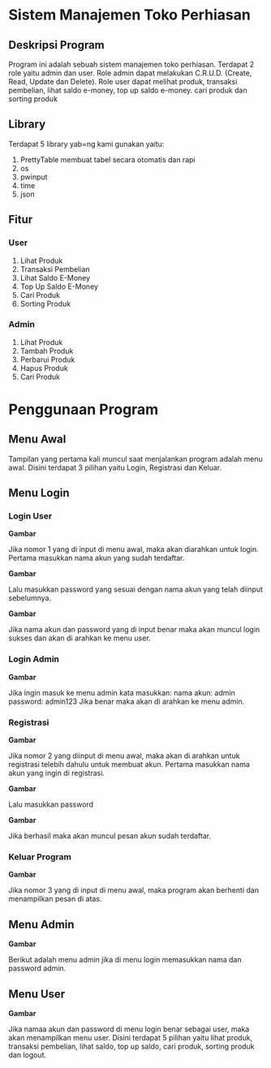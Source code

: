 # Sistem Manajemen Toko Perhiasan

## Deskripsi Program
Program ini adalah sebuah sistem manajemen toko perhiasan. Terdapat 2 role yaitu admin dan user. Role admin dapat melakukan C.R.U.D. (Create, Read, Update dan Delete). Role user dapat melihat produk, transaksi pembelian, lihat saldo e-money, top up saldo e-money. cari produk dan sorting produk

## Library
Terdapat 5 library yab=ng kami gunakan yaitu:
1. PrettyTable membuat tabel secara otomatis dan rapi
2. os
3. pwinput
4. time
5. json

## Fitur
### User
1. Lihat Produk
2. Transaksi Pembelian
3. Lihat Saldo E-Money
4. Top Up Saldo E-Money
5. Cari Produk
6. Sorting Produk

### Admin
1. Lihat Produk
2. Tambah Produk
3. Perbarui Produk
4. Hapus Produk
5. Cari Produk


# Penggunaan Program

## Menu Awal
Tampilan yang pertama kali muncul saat menjalankan program adalah menu awal. Disini terdapat 3 pilihan yaitu Login, Registrasi dan Keluar.

## Menu Login
### Login User

**Gambar**

Jika nomor 1 yang di input di menu awal, maka akan diarahkan untuk login. Pertama masukkan nama akun yang sudah terdaftar.

**Gambar**

Lalu masukkan password yang sesuai dengan nama akun yang telah diinput sebelumnya.

**Gambar**

Jika nama akun dan password yang di input benar maka akan muncul login sukses dan akan di arahkan ke menu user.

### Login Admin

**Gambar**

Jika ingin masuk ke menu admin kata masukkan:
nama akun: admin
password: admin123
Jika benar maka akan di arahkan ke menu admin.

### Registrasi

**Gambar**

Jika nomor 2 yang diinput di menu awal, maka akan di arahkan untuk registrasi telebih dahulu untuk membuat akun. Pertama masukkan nama akun yang ingin di registrasi.

**Gambar**

Lalu masukkan password

**Gambar**

Jika berhasil maka akan muncul pesan akun sudah terdaftar.

### Keluar Program

**Gambar**

Jika nomor 3 yang di input di menu awal, maka program akan berhenti dan menampilkan pesan di atas.

## Menu Admin

**Gambar**

Berikut adalah menu admin jika di menu login memasukkan nama dan password admin.

## Menu User

**Gambar**

Jika namaa akun dan password di menu login benar sebagai user, maka akan menampilkan menu user. Disini terdapat 5 pilihan yaitu lihat produk, transaksi pembelian, lihat saldo, top up saldo, cari produk, sorting produk dan logout.

